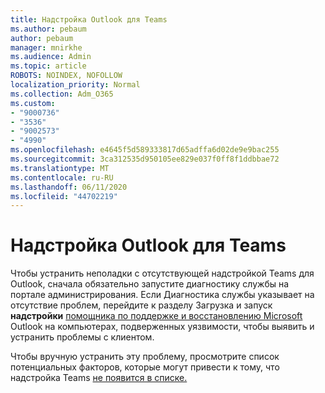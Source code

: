 ```yaml
---
title: Надстройка Outlook для Teams
ms.author: pebaum
author: pebaum
manager: mnirkhe
ms.audience: Admin
ms.topic: article
ROBOTS: NOINDEX, NOFOLLOW
localization_priority: Normal
ms.collection: Adm_O365
ms.custom:
- "9000736"
- "3536"
- "9002573"
- "4990"
ms.openlocfilehash: e4645f5d589333817d65adffa6d02de9e9bac255
ms.sourcegitcommit: 3ca312535d950105ee829e037f0ff8f1ddbbae72
ms.translationtype: MT
ms.contentlocale: ru-RU
ms.lasthandoff: 06/11/2020
ms.locfileid: "44702219"
---
```

# <a name="teams-outlook-add-in"></a>Надстройка Outlook для Teams

Чтобы устранить неполадки с отсутствующей надстройкой Teams для Outlook, сначала обязательно запустите диагностику службы на портале администрирования.  Если Диагностика службы указывает на отсутствие проблем, перейдите к разделу Загрузка и запуск **надстройки** [помощника по поддержке и восстановлению Microsoft](https://aka.ms/SaRA-TeamsAddInScenario) Outlook на компьютерах, подверженных уязвимости, чтобы выявить и устранить проблемы с клиентом.

Чтобы вручную устранить эту проблему, просмотрите список потенциальных факторов, которые могут привести к тому, что надстройка Teams [не появится в списке.](https://docs.microsoft.com/microsoftteams/teams-add-in-for-outlook#teams-meeting-add-in-in-outlook-for-windows-does-not-show)

